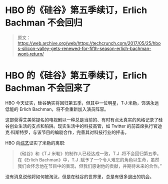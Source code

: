 # HBO 的《硅谷》第五季续订，Erlich Bachman 不会回归 

> 原文：<https://web.archive.org/web/https://techcrunch.com/2017/05/25/hbos-silicon-valley-gets-renewed-for-fifth-season-erlich-bachman-wont-return/>

# HBO 的《硅谷》第五季续订，Erlich Bachman 不会回来了

HBO 今天证实，硅谷确实将回归第五季，但其中一位明星，T·J·米勒，饰演永远低能的 Erlich Bachman，将不会重新加入演员阵容。

这部获得艾美奖提名的电视剧以一种总是当前的、有时有点太真实的风格记录了硅谷创业生活的支点和陷阱。现实生活中的科技高管，如 Twitter 的前首席执行官迪克·科斯特罗，与该节目的编剧合作，完善其对科技行业的抨击。

HBO 向[综艺](https://web.archive.org/web/20221208064018/http://variety.com/2017/tv/news/tj-miller-exit-silicon-valley-season-5-1202444762/)证实了米勒的离职:

> 《硅谷》和《T.J 米勒》的制作人已经达成一致，T.J .将不会回归第五季。在《Erlich Bachman》中，T.J .赋予了一个令人难忘的角色以生命，虽然我们会怀念他在节目中的表现，但我们感谢他的贡献，并期待未来的合作。”

没有消息说他将如何被淘汰，但是在硅谷的世界里，总是有很多退出的机会。